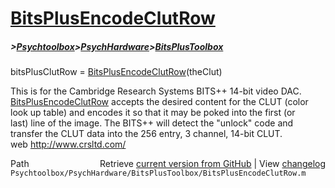 # [BitsPlusEncodeClutRow](BitsPlusEncodeClutRow)
##### >[Psychtoolbox](Psychtoolbox)>[PsychHardware](PsychHardware)>[BitsPlusToolbox](BitsPlusToolbox)

bitsPlusClutRow = [BitsPlusEncodeClutRow](BitsPlusEncodeClutRow)(theClut)  
  
This is for the Cambridge Research Systems BITS++ 14-bit video DAC.  
[BitsPlusEncodeClutRow](BitsPlusEncodeClutRow) accepts the desired content for the CLUT (color  
look up table) and encodes it so that it may be poked into the first (or  
last) line of the image. The BITS++ will detect the "unlock" code and  
transfer the CLUT data into the 256 entry, 3 channel, 14-bit CLUT.  
web http://www.crsltd.com/  




<div class="code_header" style="text-align:right;">
  <span style="float:left;">Path&nbsp;&nbsp;</span> <span class="counter">Retrieve <a href=
  "https://raw.github.com/Psychtoolbox-3/Psychtoolbox-3/beta/Psychtoolbox/PsychHardware/BitsPlusToolbox/BitsPlusEncodeClutRow.m">current version from GitHub</a> | View <a href=
  "https://github.com/Psychtoolbox-3/Psychtoolbox-3/commits/beta/Psychtoolbox/PsychHardware/BitsPlusToolbox/BitsPlusEncodeClutRow.m">changelog</a></span>
</div>
<div class="code">
  <code>Psychtoolbox/PsychHardware/BitsPlusToolbox/BitsPlusEncodeClutRow.m</code>
</div>

